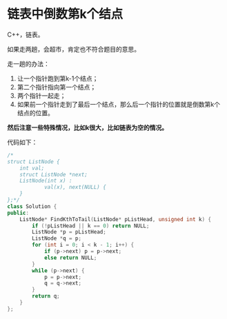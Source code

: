 # 链表中倒数第k个结点

C++，链表。

如果走两趟，会超市，肯定也不符合题目的意思。

走一趟的办法：

1. 让一个指针跑到第k-1个结点；
2. 第二个指针指向第一个结点；
3. 两个指针一起走；
4. 如果前一个指针走到了最后一个结点，那么后一个指针的位置就是倒数第k个结点的位置。

**然后注意一些特殊情况，比如k很大，比如链表为空的情况。**

代码如下：

```cpp
/*
struct ListNode {
	int val;
	struct ListNode *next;
	ListNode(int x) :
			val(x), next(NULL) {
	}
};*/
class Solution {
public:
    ListNode* FindKthToTail(ListNode* pListHead, unsigned int k) {
        if (!pListHead || k == 0) return NULL;
        ListNode *p = pListHead;
        ListNode *q = p;
        for (int i = 0; i < k - 1; i++) {
            if (p->next) p = p->next;
            else return NULL;
        }
        while (p->next) {
            p = p->next;
            q = q->next;
        }
        return q;
    }
};
```

